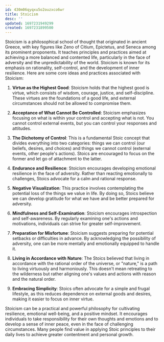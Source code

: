 ```yaml
---
id: 430m06qyqxu5o2ouzxco6wr
title: Stoicism
desc: ''
updated: 1697231949299
created: 1697231899500
---
```


Stoicism is a philosophical school of thought that originated in ancient Greece, with key figures like Zeno of Citium, Epictetus, and Seneca among its prominent proponents. It teaches principles and practices aimed at achieving a more balanced and contented life, particularly in the face of adversity and the unpredictability of the world. Stoicism is known for its emphasis on rationality, self-control, and the development of inner resilience. Here are some core ideas and practices associated with Stoicism:

1. **Virtue as the Highest Good**: Stoicism holds that the highest good is virtue, which consists of wisdom, courage, justice, and self-discipline. These virtues are the foundations of a good life, and external circumstances should not be allowed to compromise them.

2. **Acceptance of What Cannot Be Controlled**: Stoicism emphasizes focusing on what is within your control and accepting what is not. You cannot control external events, but you can control your responses and attitudes.

3. **The Dichotomy of Control**: This is a fundamental Stoic concept that divides everything into two categories: things we can control (our beliefs, desires, and choices) and things we cannot control (external events, other people's actions). Stoics are encouraged to focus on the former and let go of attachment to the latter.

4. **Endurance and Resilience**: Stoicism encourages developing emotional resilience in the face of adversity. Rather than reacting emotionally to challenges, Stoics advocate for a calm and rational response.

5. **Negative Visualization**: This practice involves contemplating the potential loss of the things we value in life. By doing so, Stoics believe we can develop gratitude for what we have and be better prepared for adversity.

6. **Mindfulness and Self-Examination**: Stoicism encourages introspection and self-awareness. By regularly examining one's actions and motivations, individuals can strive for greater self-improvement.

7. **Preparation for Misfortune**: Stoicism suggests preparing for potential setbacks or difficulties in advance. By acknowledging the possibility of adversity, one can be more mentally and emotionally equipped to handle it.

8. **Living in Accordance with Nature**: The Stoics believed that living in accordance with the rational order of the universe, or "nature," is a path to living virtuously and harmoniously. This doesn't mean retreating to the wilderness but rather aligning one's values and actions with reason and the natural order.

9. **Embracing Simplicity**: Stoics often advocate for a simple and frugal lifestyle, as this reduces dependence on external goods and desires, making it easier to focus on inner virtue.

Stoicism can be a practical and powerful philosophy for cultivating resilience, emotional well-being, and a positive mindset. It encourages individuals to take responsibility for their own thoughts and emotions and to develop a sense of inner peace, even in the face of challenging circumstances. Many people find value in applying Stoic principles to their daily lives to achieve greater contentment and personal growth.